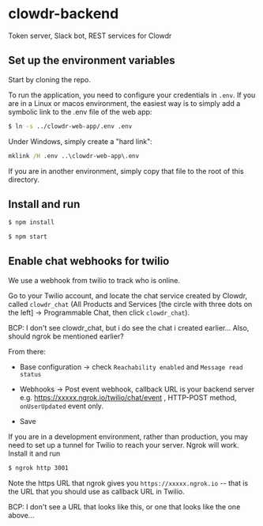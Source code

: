 # clowdr-backend
Token server, Slack bot, REST services for Clowdr

## Set up the environment variables

Start by cloning the repo.

To run the application, you need to configure your credentials in `.env`. If
you are in a Linux or macos environment, the easiest way is to simply add a
symbolic link to the .env file of the web app:

```bash
$ ln -s ../clowdr-web-app/.env .env
```

Under Windows, simply create a "hard link":

```cmd
mklink /H .env ..\clowdr-web-app\.env
```

If you are in another environment, simply copy that file to the root of this directory.

## Install and run

```bash
$ npm install
```
```bash
$ npm start
```

## Enable chat webhooks for twilio

We use a webhook from twilio to track who is online.

Go to your Twilio account, and locate the chat service created by Clowdr,
called `clowdr_chat` (All Products and Services [the circle with three dots
on the left] -> Programmable Chat, then click `clowdr_chat`).

BCP: I don't see clowdr_chat, but i do see the chat i created earlier...
Also, should ngrok be mentioned earlier?

From there:

* Base configuration -> check `Reachability enabled` and `Message read
  status`

* Webhooks -> Post event webhook, callback URL is your backend server
  e.g. https://xxxxx.ngrok.io/twilio/chat/event , HTTP-POST method,
  `onUserUpdated` event only.

* Save

If you are in a development environment, rather than production, you may need to set up a tunnel for Twilio to reach your server. Ngrok will work. Install it and run
```bash
$ ngrok http 3001
```

Note the https URL that ngrok gives you `https://xxxxx.ngrok.io` -- that is the URL that you should use as callback URL in Twilio.

BCP: I don't see a URL that looks like this, or one that looks like the one above...
